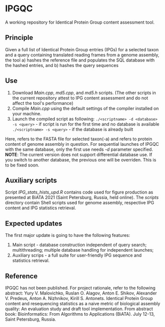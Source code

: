 # IPGQC
A working repository for Identical Protein Group content assessment tool.
## Principle
Given a full list of Identical Protein Group entries (IPGs) for a selected taxon and a query containing translated reading frames from a genome assembly, the tool a) hashes the reference file and populates the SQL database with the hashed entries, and b) hashes the query sequences 
## Use
1. Download *Main.cpp*, *md5.cpp*, and *md5.h* scripts. (The other scripts in the current repository attest to IPG content assessment and do not affect the tool's performance)
2. Compile *Main.cpp* using the default settings of the compiler installed on your machine.
3. Launch the compiled script as following: 
`./<scriptname> -d <database> -s <query>` - if script is run for the first time and no database is available 
`./<scriptname> -s <query>` - if the database is already built 

Here, <database> refers to the FASTA file for selected taxon(-a) and <query> refers to protein content of genome assembly in question. For sequential launches of IPGQC with the same database, only the first use needs *-d* parameter specified.
**NOTE**: The current version does not support differential database use. If you switch to another database, the previous one will be overriden. This is to be fixed soon.
## Auxiliary scripts
Script *IPG_stats_hists_upd.R* contains code used for figure production as presented at BiATA 2021 (Saint Petersburg, Russia, held online). The *scripts* directory contain Shell scripts used for genome assembly, respective IPG content and IPG statistics retrieval.
## Expected updates
The first major update is going to have the following features:
1. Main script - database construction independent of query search; multithreading; multiple database handling for independent launches;
2. Auxiliary scrips - a full suite for user-friendly IPG sequence and statistics retrieval.
## Reference
IPGQC has not been published. For project rationale, refer to the following abstract:
Yury V. Malovichko, Ruslan O. Alagov, Anton E. Shikov, Alexander V. Predeus, Anton A. Nizhnikov, Kirill S. Antonets. Identical Protein Group content and resequencing statistics as a naive metric of biological assembly quality: An evaluation study and draft tool implementation. From abstract book: Bioinformatics: From Algorithms to Applications (BiATA). July 12-13, Saint Petersburg, Russia.
